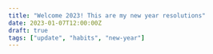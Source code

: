 ```yaml
---
title: "Welcome 2023! This are my new year resolutions"
date: 2023-01-07T12:00:00Z
draft: true
tags: ["update", "habits", "new-year"]
---
```


